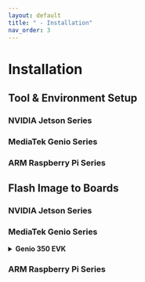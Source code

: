 ```yaml
---
layout: default
title: " - Installation"
nav_order: 3
---
```


# Installation

## Tool & Environment Setup

### **NVIDIA Jetson Series**
### **MediaTek Genio Series**
### **ARM Raspberry Pi Series**


## Flash Image to Boards

### **NVIDIA Jetson Series**
### **MediaTek Genio Series**

  <details>
  <summary><strong>Genio 350 EVK</strong></summary>

  1. A<br>
    <pre>
        <code>
            <span>print('hello world')</span>
            <span>print('hello world')</span>
            <span>print('hello world')</span>
        </code>
    </pre>
  2. B<br>
  3. C<br>

  </details>

### **ARM Raspberry Pi Series**
